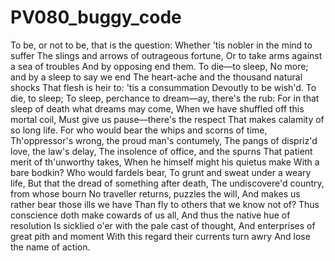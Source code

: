 # PV080_buggy_code
To be, or not to be, that is the question:
Whether 'tis nobler in the mind to suffer
The slings and arrows of outrageous fortune,
Or to take arms against a sea of troubles
And by opposing end them. To die—to sleep,
No more; and by a sleep to say we end
The heart-ache and the thousand natural shocks
That flesh is heir to: 'tis a consummation
Devoutly to be wish'd. To die, to sleep;
To sleep, perchance to dream—ay, there's the rub:
For in that sleep of death what dreams may come,
When we have shuffled off this mortal coil,
Must give us pause—there's the respect
That makes calamity of so long life.
For who would bear the whips and scorns of time,
Th'oppressor's wrong, the proud man's contumely,
The pangs of dispriz'd love, the law's delay,
The insolence of office, and the spurns
That patient merit of th'unworthy takes,
When he himself might his quietus make
With a bare bodkin? Who would fardels bear,
To grunt and sweat under a weary life,
But that the dread of something after death,
The undiscovere'd country, from whose bourn
No traveller returns, puzzles the will,
And makes us rather bear those ills we have
Than fly to others that we know not of?
Thus conscience doth make cowards of us all,
And thus the native hue of resolution
Is sicklied o'er with the pale cast of thought,
And enterprises of great pith and moment
With this regard their currents turn awry
And lose the name of action.